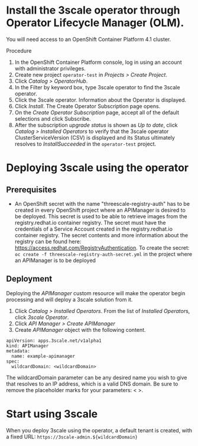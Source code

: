 # Install the 3scale operator through Operator Lifecycle Manager (OLM).

You will need access to an OpenShift Container Platform 4.1 cluster.

Procedure
1. In the OpenShift Container Platform console, log in using an account with administrator privileges.
1. Create new project `operator-test` in *Projects > Create Project*.
1. Click *Catalog > OperatorHub*.
1. In the Filter by keyword box, type 3scale operator to find the 3scale operator.
1. Click the 3scale operator. Information about the Operator is displayed.
1. Click *Install*. The Create Operator Subscription page opens.
1. On the *Create Operator Subscription* page, accept all of the default selections and click Subscribe.
1. After the subscription *upgrade status* is shown as *Up to date*, click *Catalog > Installed Operators* to verify that the 3scale operator ClusterServiceVersion (CSV) is displayed and its Status ultimately resolves to _InstallSucceeded_ in the `operator-test` project.

# Deploying 3scale using the operator

## Prerequisites

* An OpenShift secret with the name "threescale-registry-auth" has to be created
  in every OpenShift project where an APIManager is desired to be deployed. This
  secret is used to be able to retrieve images from the registry.redhat.io
  container registry. The secret must have the credentials of a Service Account
  created in the registry.redhat.io container registry. The secret contents
  and more information about the registry can be found here: https://access.redhat.com/RegistryAuthentication.
  To create the secret: `oc create -f threescale-registry-auth-secret.yml` in
  the project where an APIManager is to be deployed

## Deployment

Deploying the *APIManager* custom resource will make the operator begin processing and will deploy a 3scale solution from it.

1. Click *Catalog > Installed Operators*. From the list of *Installed Operator*s, click _3scale Operator_. 
1. Click *API Manager > Create APIManager*
1. Create *APIManager* object with the following content.

```
apiVersion: apps.3scale.net/v1alpha1
kind: APIManager
metadata:
  name: example-apimanager
spec:
  wildcardDomain: <wildcardDomain>
```

The wildcardDomain parameter can be any desired name you wish to give that resolves to an IP address, which is a valid DNS domain. Be sure to remove the placeholder marks for your parameters: < >.

# Start using 3scale

When you deploy 3scale using the operator, a default tenant is created, with a fixed URL: `https://3scale-admin.${wildcardDomain}`
